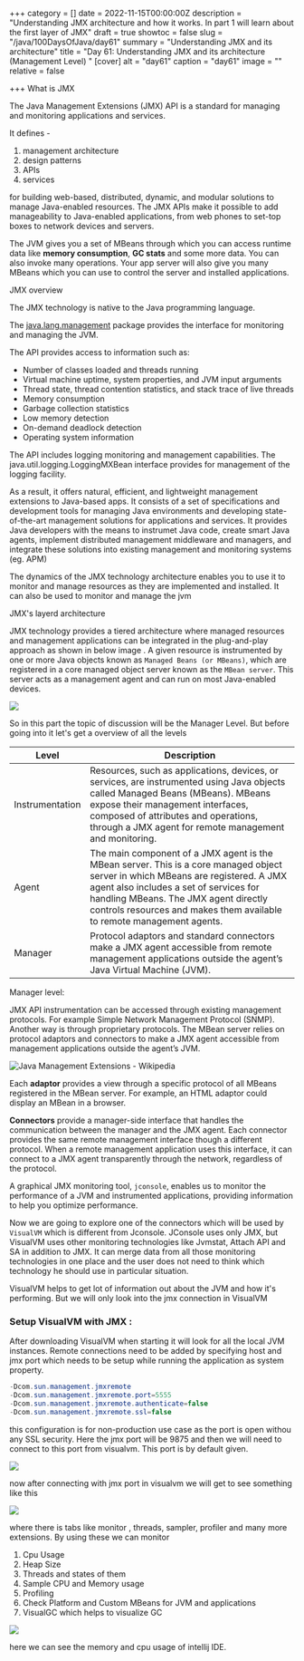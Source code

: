+++
category = []
date = 2022-11-15T00:00:00Z
description = "Understanding JMX architecture and how it works. In part 1 will learn about the first layer of JMX"
draft = true
showtoc = false
slug = "/java/100DaysOfJava/day61"
summary = "Understanding JMX and its architecture"
title = "Day 61: Understanding JMX and its architecture (Management Level) "
[cover]
alt = "day61"
caption = "day61"
image = ""
relative = false

+++
What is JMX

The Java Management Extensions (JMX) API is a standard for managing and monitoring applications and services.

It defines -

1. management architecture
2. design patterns
3. APIs
4. services

for building web-based, distributed, dynamic, and modular solutions to manage Java-enabled resources. The JMX APIs make it possible to add manageability to Java-enabled applications, from web phones to set-top boxes to network devices and servers.

The JVM gives you a set of MBeans through which you can access runtime data like **memory consumption**, **GC stats** and some more data. You can also invoke many operations. Your app server will also give you many MBeans which you can use to control the server and installed applications.

JMX overview

The JMX technology is native to the Java programming language.

The [java.lang.management](https://docs.oracle.com/javase/1.5.0/docs/api/java/lang/management/package-summary.html) package provides the interface for monitoring and managing the JVM.

The API provides access to information such as:

* Number of classes loaded and threads running
* Virtual machine uptime, system properties, and JVM input arguments
* Thread state, thread contention statistics, and stack trace of live threads
* Memory consumption
* Garbage collection statistics
* Low memory detection
* On-demand deadlock detection
* Operating system information

The API includes logging monitoring and management capabilities. The java.util.logging.LoggingMXBean interface provides for management of the logging facility.

As a result, it offers natural, efficient, and lightweight management extensions to Java-based apps. It consists of a set of specifications and development tools for managing Java environments and developing state-of-the-art management solutions for applications and services. It provides Java developers with the means to instrumet Java code, create smart Java agents, implement distributed management middleware and managers, and integrate these solutions into existing management and monitoring systems (eg. APM)

The dynamics of the JMX technology architecture enables you to use it to monitor and manage resources as they are implemented and installed. It can also be used to monitor and manage the jvm

JMX's layerd architecture

JMX technology provides a tiered architecture where managed resources and management applications can be integrated in the plug-and-play approach as shown in below image . A given resource is instrumented by one or more Java objects known as `Managed Beans (or MBeans)`, which are registered in a core managed object server known as the `MBean server`. This server acts as a management agent and can run on most Java-enabled devices.

![](https://web.archive.org/web/20120609111042im_/http://java.sun.com/developer/technicalArticles/J2SE/fig1.gif)

So in this part the topic of discussion will be the Manager Level. But before going into it let's get a overview of all the levels

| Level | Description |
| --- | --- |
| Instrumentation | Resources, such as applications, devices, or services, are instrumented using Java objects called Managed Beans (MBeans). MBeans expose their management interfaces, composed of attributes and operations, through a JMX agent for remote management and monitoring. |
| Agent | The main component of a JMX agent is the MBean server. This is a core managed object server in which MBeans are registered. A JMX agent also includes a set of services for handling MBeans. The JMX agent directly controls resources and makes them available to remote management agents. |
| Manager | Protocol adaptors and standard connectors make a JMX agent accessible from remote management applications outside the agent’s Java Virtual Machine (JVM). |

Manager level:

JMX API instrumentation can be accessed through existing management protocols. For example Simple Network Management Protocol (SNMP). Another way is through proprietary protocols. The MBean server relies on protocol adaptors and connectors to make a JMX agent accessible from management applications outside the agent’s JVM.

![Java Management Extensions - Wikipedia](https://upload.wikimedia.org/wikipedia/commons/thumb/2/29/JMX_Architecture.svg/400px-JMX_Architecture.svg.png)

Each **adaptor** provides a view through a specific protocol of all MBeans registered in the MBean server. For example, an HTML adaptor could display an MBean in a browser.

**Connectors** provide a manager-side interface that handles the communication between the manager and the JMX agent. Each connector provides the same remote management interface though a different protocol. When a remote management application uses this interface, it can connect to a JMX agent transparently through the network, regardless of the protocol.

A graphical JMX monitoring tool, `jconsole`, enables us to monitor the performance of a JVM and instrumented applications, providing information to help you optimize performance.

Now we are going to explore one of the connectors which will be used by `VisualVM` which is different from Jconsole. JConsole uses only JMX, but VisualVM uses other monitoring technologies like Jvmstat, Attach API and SA in addition to JMX. It can merge data from all those monitoring technologies in one place and the user does not need to think which technology he should use in particular situation.

VisualVM helps to get lot of information out about the JVM and how it's performing. But we will only look into the jmx connection in VisualVM

### Setup VisualVM with JMX :

After downloading VisualVM when starting it will look for all the local JVM instances. Remote connections need to be added by specifying host and jmx port which needs to be setup while running the application as system property.

```java
-Dcom.sun.management.jmxremote
-Dcom.sun.management.jmxremote.port=5555
-Dcom.sun.management.jmxremote.authenticate=false
-Dcom.sun.management.jmxremote.ssl=false
```

this configuration is for non-production use case as the port is open withou any SSL security. Here the jmx port will be 9875 and then we will need to connect to this port from visualvm. This port is by default given.

![](file:///home/mohibul/Pictures/Screenshots/Screenshot%20from%202022-11-25%2007-22-24.png)

now after connecting with jmx port in visualvm we will get to see something like this

![](file:///home/mohibul/Pictures/Screenshots/Screenshot%20from%202022-11-25%2007-28-12.png)

where there is tabs like monitor , threads, sampler, profiler and many more extensions. By using these we can monitor 

1. Cpu Usage 
2. Heap Size
3. Threads and states of them
4. Sample CPU and Memory usage
5. Profiling
6. Check Platform and Custom MBeans for JVM and applications
7. VisualGC which helps to visualize GC

![](file:///home/mohibul/Pictures/Screenshots/Screenshot%20from%202022-11-25%2007-34-28.png)

here we can see the memory and cpu usage of intellij IDE.